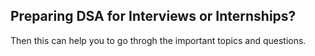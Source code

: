 ## Preparing DSA for Interviews or Internships? ##

Then this can help you to go throgh the important topics and questions.
